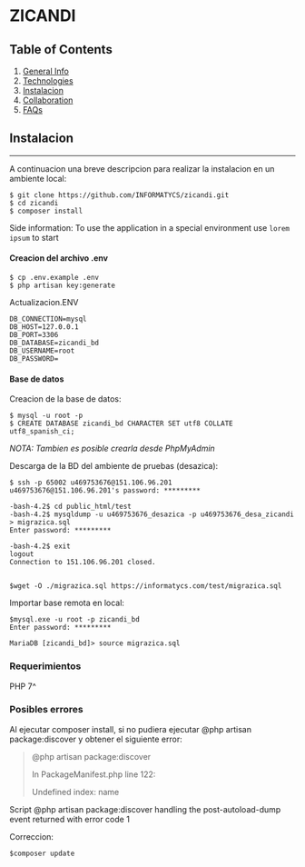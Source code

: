 # ZICANDI

## Table of Contents
1. [General Info](#general-info)
2. [Technologies](#technologies)
3. [Instalacion](#installation)
4. [Collaboration](#collaboration)
5. [FAQs](#faqs)


## Instalacion
***
A continuacion una breve descripcion para realizar la instalacion en un ambiente local:
```
$ git clone https://github.com/INFORMATYCS/zicandi.git
$ cd zicandi
$ composer install
```
Side information: To use the application in a special environment use ```lorem ipsum``` to start


#### Creacion del archivo .env
```
$ cp .env.example .env
$ php artisan key:generate
```

Actualizacion.ENV
```
DB_CONNECTION=mysql
DB_HOST=127.0.0.1
DB_PORT=3306
DB_DATABASE=zicandi_bd
DB_USERNAME=root
DB_PASSWORD=
```
#### Base de datos
Creacion de la base de datos:
```
$ mysql -u root -p
$ CREATE DATABASE zicandi_bd CHARACTER SET utf8 COLLATE utf8_spanish_ci;
```

*NOTA: Tambien es posible crearla desde PhpMyAdmin*

Descarga de la BD del ambiente de pruebas (desazica):
```
$ ssh -p 65002 u469753676@151.106.96.201
u469753676@151.106.96.201's password: *********

-bash-4.2$ cd public_html/test
-bash-4.2$ mysqldump -u u469753676_desazica -p u469753676_desa_zicandi > migrazica.sql
Enter password: *********

-bash-4.2$ exit
logout
Connection to 151.106.96.201 closed.


$wget -O ./migrazica.sql https://informatycs.com/test/migrazica.sql
```

Importar base remota en local:
```
$mysql.exe -u root -p zicandi_bd
Enter password: *********

MariaDB [zicandi_bd]> source migrazica.sql
```


### Requerimientos
PHP 7^



### Posibles errores
Al ejecutar composer install, si no pudiera ejecutar @php artisan package:discover y obtener el siguiente error: 
> @php artisan package:discover
> 
> In PackageManifest.php line 122:
> 
>   Undefined index: name


Script @php artisan package:discover handling the post-autoload-dump event returned with error code 1

Correccion:
```
$composer update
```
